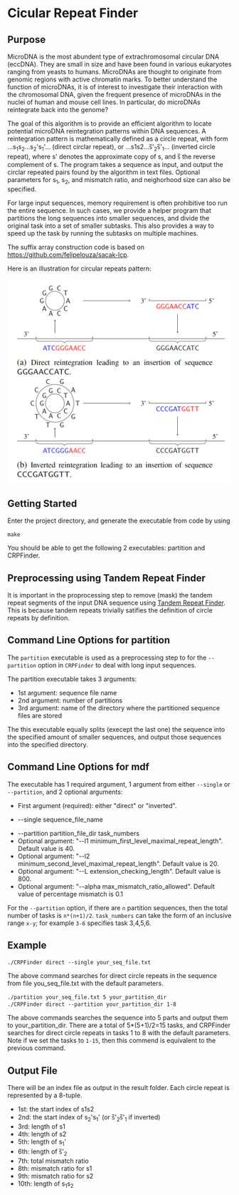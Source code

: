 # Cicular Repeat Finder

## Purpose

MicroDNA is the most abundent type of extrachromosomal circular DNA (eccDNA). They are small in size and have been found in various eukaryotes ranging from yeasts to humans. MicroDNAs are thought to originate from genomic regions with active chromatin marks. To better understand the function of microDNAs, it is of interest to investigate their interaction with the chromosomal DNA, given the frequent presence of microDNAs in the nuclei of human and mouse cell lines. In particular, do microDNAs reintegrate back into the genome?

The goal of this algorithm is to provide an efficient algorithm to locate potential microDNA reintegration patterns within DNA sequences. A reintegration pattern is mathematically defined as a circle repeat, with form ...s<sub>1</sub>s<sub>2</sub>...s<sub>2</sub>'s<sub>1</sub>'... (direct circlar repeat), or ...s1s2...s̅'<sub>2</sub>s̅'<sub>1</sub>... (inverted circle repeat), where s' denotes the approximate copy of s, and s̅ the reverse complement of s. The program takes a sequence as input, and output the circlar repeated pairs found by the algorithm in text files. Optional parameters for s<sub>1</sub>, s<sub>2</sub>, and mismatch ratio, and neighorhood size can also be specified. 

For large input sequences, memory requirement is often prohibitive too run the entire sequence. In such cases, we provide a helper program that partitions the long sequences into smaller sequences, and divide the original task into a set of smaller subtasks. This also provides a way to speed up the task by running the subtasks on multiple machines. 

The suffix array construction code is based on https://github.com/felipelouza/sacak-lcp.

Here is an illustration for circular repeats pattern:

<img src="reintegration.png" alt="drawing" width="600"/>




## Getting Started

Enter the project directory, and generate the executable from code by using 
```
make
```
You should be able to get the following 2 executables: partition and CRPFinder.

## Preprocessing using Tandem Repeat Finder
It is important in the proprocessing step to remove (mask) the tandem repeat segments of the input DNA sequence using [Tandem Repeat Finder](https://github.com/Benson-Genomics-Lab/TRF). This is because tandem repeats trivially satifies the definition of circle repeats by definition. 

## Command Line Options for partition
The <code>partition</code> executable is used as a preprocessing step to for the <code>--partition</code> option in <code>CRPFinder</code> to deal with long input sequences. 

The partition executable takes 3 arguments:
* 1st argument: sequence file name
* 2nd argument: number of partitions 
* 3rd argument: name of the directory where the partitioned sequence files are stored

The this executable equally splits (execept the last one) the sequence into the specified amount of smaller sequences, and output those sequences into the specified directory.

## Command Line Options for mdf

The executable has 1 required argument, 1 argument from either <code>--single</code> or <code>--partition</code>, and 2 optional arguments:
* First argument (required): either "direct" or "inverted". 
<!---
If "direct", then the program will search direct circle repeats (of form "...s1s2...s2s1..."); if "reversed", the program will search reversed circle repeats (of form "...s1s2...s1^(-1)s2^(-1)...").
-->

* --single sequence_file_name 
<!---
The file should contain the DNA sequence in which you search the circle repeats; note that any characters that are not A, T, C, G are filtered out in the preprocessing.
-->
* --partition partition_file_dir task_numbers
* Optional argument: "--l1 minimum_first_level_maximal_repeat_length". Default value is 40.
* Optional argument: "--l2 minimum_second_level_maximal_repeat_length". Default value is 20.
* Optional argument: "--L extension_checking_length". Default value is 800.
* Optional argument: "--alpha max_mismatch_ratio_allowed". Default value of percentage mismatch is 0.1

For the <code>--partition</code> option, if there are <code>n</code> partition sequences, then the total number of tasks is <code>n*(n+1)/2</code>.  <code>task_numbers</code> can take the form of an inclusive range <code>x-y</code>; for example <code>3-6</code> specifies task 3,4,5,6. 

## Example
```
./CRPFinder direct --single your_seq_file.txt 
```

The above command searches for direct circle repeats in the sequence from file you_seq_file.txt with the default parameters.

```
./partition your_seq_file.txt 5 your_partition_dir
./CRPFinder direct --partition your_partition_dir 1-8
```

The above commands searches the sequence into 5 parts and output them to your_partition_dir. There are a total of 5*(5+1)/2=15 tasks, and CRPFinder searches for direct circle repeats in tasks 1 to 8 with the default parameters. Note if we set the tasks to <code>1-15</code>, then this commend is equivalent to the previous command.  



## Output File
There will be an index file as output in the result folder. Each circle repeat is represented by a 8-tuple.
* 1st: the start index of s1s2
* 2nd: the start index of s<sub>2</sub>'s<sub>1</sub>' (or s̅'<sub>2</sub>s̅'<sub>1</sub> if inverted)
* 3rd: length of s1 
* 4th: length of s2
* 5th: length of s<sub>1</sub>'
* 6th: length of s̅'<sub>2</sub>
* 7th: total mismatch ratio
* 8th: mismatch ratio for s1
* 9th: mismatch ratio for s2
* 10th: length of s<sub>1</sub>s<sub>2</sub>


